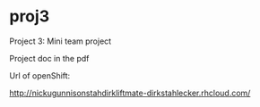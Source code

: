 proj3
=====

Project 3: Mini team project

Project doc in the pdf

Url of openShift:

http://nickugunnisonstahdirkliftmate-dirkstahlecker.rhcloud.com/

